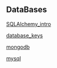 DataBases
------
[SQLAlchemy_intro](SQLAlchemy_intro.md)

[database_keys](SQLAlchemy_intro.md)

[mongodb](mongodb.md)

[mysql](mysql.md)

